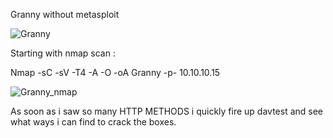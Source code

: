 Granny without metasploit

![Granny](https://user-images.githubusercontent.com/55708909/91565422-cf75f300-e95f-11ea-90cf-8c513413cb59.png)


Starting with nmap scan :

Nmap -sC -sV -T4 -A -O -oA Granny -p- 10.10.10.15

![Granny_nmap](https://user-images.githubusercontent.com/55708909/91565889-84a8ab00-e960-11ea-9390-d0ff4e1d5010.png)

As soon as i saw so many HTTP METHODS i quickly fire up davtest and see what ways i can find to crack the boxes.



